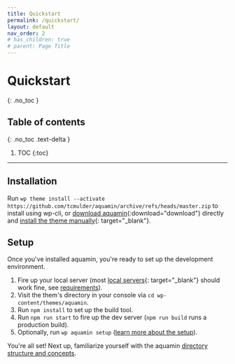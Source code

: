 ```yaml
---
title: Quickstart
permalink: /quickstart/
layout: default
nav_order: 2
# has_children: true
# parent: Page Title
---
```


# Quickstart
{: .no_toc }

## Table of contents
{: .no_toc .text-delta }

1. TOC
{:toc}

---

## Installation

Run `wp theme install --activate https://github.com/tcmulder/aquamin/archive/refs/heads/master.zip` to install using wp-cli, or [download aquamin](https://github.com/tcmulder/aquamin/archive/refs/heads/master.zip){:download="download"} directly and [install the theme manually](https://wordpress.org/support/article/using-themes/#adding-new-themes-using-the-administration-screens){: target="_blank"}.

## Setup
Once you've installed aquamin, you're ready to set up the development environment.

1. Fire up your local server (most [local servers](https://wordpress.org/support/article/installing-wordpress-on-your-own-computer/){: target="_blank"} should work fine, see [requirements](/features/requirements/)).
2. Visit the them's directory in your console via `cd wp-content/themes/aquamin`.
3. Run `npm install` to set up the build tool.
4. Run `npm run start` to fire up the dev server (`npm run build` runs a production build).
5. Optionally, run `wp aquamin setup` ([learn more about the setup](/features/wp-cli/#setup)).

You're all set! Next up, familiarize yourself with the aquamin [directory structure and concepts](/features/structure-and-concepts/).

